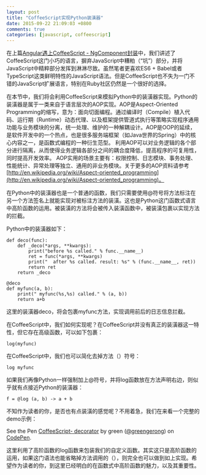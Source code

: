 ```yaml
---
layout: post
title: "CoffeeScript实现Python装潢器"
date: 2015-09-22 21:09:03 +0800
comments: true
categories: [javascript, coffeescript]
---
```

在上篇[Angular遇上CoffeeScript - NgComponent封装](http://greengerong.com/blog/2015/09/12/coffeescriptban-ngcomponentfeng-zhuang/)中，我们讲述了CoffeeScript这门小巧的语言，摒弃JavaScript中糟粕（“坑”）部分，并将JavaScript中精粹部分发挥到淋淋尽致。虽然笔者更喜欢ES6 + Babel或者TypeScript这类鲜明特性的JavaScript语法。但是CoffeeScript也不失为一门不错的JavaScript扩展语言，特别在Ruby社区仍然是一个很好的选择。

在本节中，我们将会利用CoffeeScript来模拟Python中的装潢器实现。Python的装潢器是属于一类来自于语言层次的AOP实现。AOP是Aspect-Oriented Programming的缩写，意为：面向切面编程。通过编译时（Compile）植入代码、运行期（Runtime）动态代理、以及框架提供管道式执行等策略实现程序通用功能与业务模块的分离，统一处理、维护的一种解耦设计。AOP是OOP的延续，是软件开发中的一个热点，也是很多服务端框架（如Java世界的Spring）中的核心内容之一，是函数式编程的一种衍生范型。 利用AOP可以对业务逻辑的各个部分进行隔离，从而使得业务逻辑各部分之间的耦合度降低，提高程序的可复用性，同时提高开发效率。 AOP实用的场景主要有：权限控制、日志模块、事务处理、性能统计、异常处理等独立、通用的非业务模块。关于更多的AOP资料请参考[http://en.wikipedia.org/wiki/Aspect-oriented_programming](http://en.wikipedia.org/wiki/Aspect-oriented_programming)。

在Python中的装潢器也是一个普通的函数，我们只需要使用@符号将方法标注在另一个方法签名上就能实现对被标注方法的装潢。这也是Python这门函数式语言中高阶函数的运用。被装潢的方法将会被传入装潢函数中，被装潢包裹以实现方法的拦截。

Python中的装潢器如下：

	def deco(func):
	    def _deco(*args, **kwargs):
	        print("before %s called." % func.__name__)
	        ret = func(*args, **kwargs)
	        print("  after %s called. result: %s" % (func.__name__, ret))
	        return ret
	    return _deco
	 
	@deco
	def myfunc(a, b):
	    print(" myfunc(%s,%s) called." % (a, b))
	    return a+b

这里的装潢器deco，将会包裹myfunc方法，实现调用前后的日志信息拦截。

在CoffeeScript中，我们如何实现呢？在CoffeeScript并没有真正的装潢器这一特性，但它存在高级函数，可以如下包裹：

	log(myfunc)

在CoffeeScript中，我们也可以简化去掉方法（）符号：

	log myfunc

如果我们再像Python一样强制加上@符号，并将log函数放在方法声明右边，则似乎就有点接近Python的装潢器：

	f = @log (a, b) -> a + b

不知作为读者的你，是否也有点装潢的感觉呢？不用着急，我们在来看一个完整的demo示例：

<p data-height="268" data-theme-id="0" data-slug-hash="wKKQKv" data-default-tab="result" data-user="greengerong" class='codepen'>See the Pen <a href='http://codepen.io/greengerong/pen/wKKQKv/'>CoffeeScript- decorator</a> by green (<a href='http://codepen.io/greengerong'>@greengerong</a>) on <a href='http://codepen.io'>CodePen</a>.</p>
<script async src="//assets.codepen.io/assets/embed/ei.js"></script>

这里利用了高阶函数的log函数来包装我们的自定义函数。其实这只是高阶函数的运用，如果这门语法也能省略掉方法调用的（），则完全也可以做到如上实现。希望作为读者的你，到这里已经明白的在函数式中高阶函数的魅力，以及其重要性。


